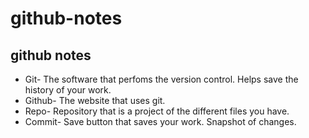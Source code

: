 # github-notes
## github notes
* Git- The software that perfoms the version control. Helps save the history of your work.
* Github- The website that uses git. 
* Repo- Repository that is a project of the different files you have.
* Commit- Save button that saves your work. Snapshot of changes.
